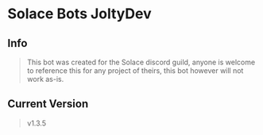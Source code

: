 Solace Bots JoltyDev
=====================

Info
----
>This bot was created for the Solace discord guild, anyone is welcome to reference this for any project of theirs, this bot however will not work as-is.

Current Version
----------------
>v1.3.5